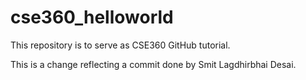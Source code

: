 # cse360_helloworld
This repository is to serve as CSE360 GitHub tutorial.

This is a change reflecting a commit done by Smit Lagdhirbhai Desai.
